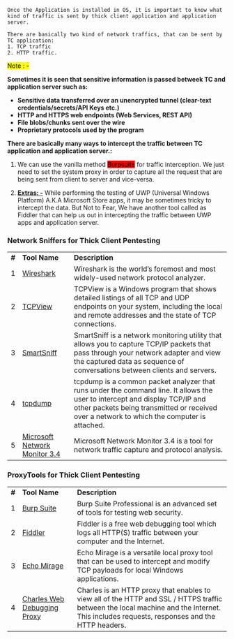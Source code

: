 ```note-purple
Once the Application is installed in OS, it is important to know what kind of traffic is sent by thick client application and application server.
```
```Note-Green
There are basically two kind of network traffics, that can be sent by TC application:
1. TCP traffic
2. HTTP traffic.
```

<mark>Note : - </mark><p><b> Sometimes it is seen that sensitive information is passed betweek TC and application server such as:
<ul>
<li>Sensitive data transferred over an unencrypted tunnel (clear-text credentials/secrets/API Keys etc.)</li>
<li>HTTP and HTTPS web endpoints (Web Services, REST API)</li>
<li>File blobs/chunks sent over the wire</li>
<li> Proprietary protocols used by the program</li>
</ul>

There are basically many ways to intercept the traffic between TC application and application server.:</b>

1. We can use the vanilla method  <mark style="background-color: red">Burpsuite</mark>   for traffic interception. We just need to set the system proxy in order to capture all the request that are being sent from client to server and vice-versa.

2. <b><u>Extras: -</b></u> While performing the testing of UWP (Universal Windows Platform) A.K.A Microsoft Store apps, it may be sometimes tricky to intercept the data.  But Not to Fear, We have another tool called as Fiddler that can help us out in intercepting the traffic between UWP apps and application server.
</p>

<h3>Network Sniffers for<b> Thick Client Pentesting </b></h3>
<table width="56%">
<tbody>
<tr>
<td><strong>#</strong></td>
<td><strong>Tool Name</strong></td>
<td><strong>Description</strong></td>
</tr>
<tr>
<td>1</td>
<td><a href="https://www.wireshark.org/download.html" target="_blank" rel="noopener" data-internal="false">Wireshark</a></td>
<td>Wireshark is the world’s foremost and most widely-used network protocol analyzer.</td>
</tr>
<tr>
<td>2</td>
<td><a href="https://docs.microsoft.com/en-us/sysinternals/downloads/tcpview" target="_blank" rel="noopener" data-internal="false">TCPView</a></td>
<td>TCPView is a Windows program that shows detailed listings of all TCP and UDP endpoints on your system, including the local and remote addresses and the state of TCP connections.</td>
</tr>
<tr>
<td>3</td>
<td><a href="https://www.nirsoft.net/utils/smsniff.html" target="_blank" rel="noopener" data-internal="false">SmartSniff</a></td>
<td>SmartSniff is a network monitoring utility that allows you to capture TCP/IP packets that pass through your network adapter and view the captured data as sequence of conversations between clients and servers.</td>
</tr>
<tr>
<td>4</td>
<td><a href="https://www.tcpdump.org/" target="_blank" rel="noopener" data-internal="false">tcpdump</a></td>
<td>tcpdump is a common packet analyzer that runs under the command line. It allows the user to intercept and display TCP/IP and other packets being transmitted or received over a network to which the computer is attached.</td>
</tr>
<tr>
<td>5</td>
<td><a href="https://www.microsoft.com/en-us/download/details.aspx?id=4865" target="_blank" rel="noopener" data-internal="false">Microsoft Network Monitor 3.4</a></td>
<td>Microsoft Network Monitor 3.4 is a tool for network traffic capture and protocol analysis.</td>
</tr>
</tbody>
</table>



<h3> ProxyTools for <b> Thick Client Pentesting </b></h3>
<table width="56%">
<tbody>
<tr>
<td><strong>#</strong></td>
<td><strong>Tool Name</strong></td>
<td><strong>Description</strong></td>
</tr>
<tr>
<td>1</td>
<td><a href="https://www.wireshark.org/download.html" target="_blank" rel="noopener" data-internal="false">B</a><a href="https://portswigger.net/burp" target="_blank" rel="noopener" data-internal="false">urp Suite</a></td>
<td>Burp Suite Professional is an advanced set of tools for testing web security.</td>
</tr>
<tr>
<td>2</td>
<td><a href="https://docs.microsoft.com/en-us/sysinternals/downloads/tcpview" target="_blank" rel="noopener" data-internal="false">F</a><a href="https://www.telerik.com/fiddler" target="_blank" rel="noopener" data-internal="false">iddler</a></td>
<td>Fiddler is a free web debugging tool which logs all HTTP(S) traffic between your computer and the Internet.</td>
</tr>
<tr>
<td>3</td>
<td><a href="https://sourceforge.net/projects/echomirage.oldbutgold.p/" target="_blank" rel="noopener" data-internal="false">Echo Mirage</a></td>
<td>Echo Mirage is a versatile local proxy tool that can be used to intercept and modify TCP payloads for local Windows applications.</td>
</tr>
<tr>
<td>4</td>
<td><a href="https://www.charlesproxy.com/" target="_blank" rel="noopener" data-internal="false">Charles Web Debugging Proxy</a></td>
<td>Charles is an HTTP proxy that enables to view all of the HTTP and SSL / HTTPS traffic between the local machine and the Internet. This includes requests, responses and the HTTP headers.</td>
</tr>
</tbody>
</table>